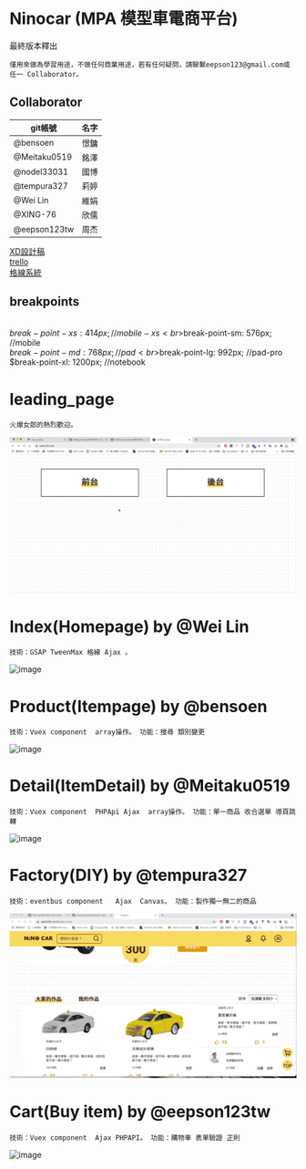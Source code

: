 # Ninocar (MPA 模型車電商平台)
最終版本釋出
```
僅用來做為學習用途，不做任何商業用途，若有任何疑問，請聯繫eepson123@gmail.com或任一 Collaborator。
```
## Collaborator
|git帳號|名字|
|---|---|
|@bensoen    |憬鏞
|@Meitaku0519 |銘澤
|@nodel33031  |國博
|@tempura327  |莉婷
|@Wei Lin     |維娟
|@XING-76     |欣儒
|@eepson123tw |周杰

[XD設計稿](https://xd.adobe.com/view/225223e6-bc6e-42a1-8491-e0772d33bc17-7701/screen/f7285d6d-3eb6-4540-80d2-dbea640de9ed/specs/)
<br>
[trello](https://trello.com/chouallen1/boards)
<br>
[格線系統](https://codepen.io/JaniceLIN/pen/RwobYvm)
<br>
## breakpoints
<br>$break-point-xs: 414px;  //mobile-xs
<br>$break-point-sm: 576px;  //mobile
<br>$break-point-md: 768px;  //pad
<br>$break-point-lg: 992px;  //pad-pro
<br>$break-point-xl: 1200px; //notebook

# leading_page
```
火爆女郎的熱烈歡迎。
```
![image](https://github.com/eepson123tw/Ninocar/blob/dev/ninocar%20enter.gif)

# Index(Homepage) by @Wei Lin
```
技術：GSAP TweenMax 格線 Ajax 。
```
![image](https://github.com/eepson123tw/Ninocar/blob/dev/index.gif)

# Product(Itempage) by @bensoen
```
技術：Vuex component  array操作。 功能：搜尋 類別變更
```
![image](https://github.com/eepson123tw/Ninocar/blob/dev/product.gif)

# Detail(ItemDetail) by @Meitaku0519
```
技術：Vuex component  PHPApi Ajax  array操作。 功能：單一商品 收合選單 導頁跳轉
```
![image](https://github.com/eepson123tw/Ninocar/blob/dev/itemDetail.gif)

# Factory(DIY) by @tempura327
```
技術：eventbus component   Ajax  Canvas。 功能：製作獨一無二的商品
```
![image](https://github.com/eepson123tw/Ninocar/blob/dev/factory.gif)

# Cart(Buy item) by @eepson123tw
```
技術：Vuex component  Ajax PHPAPI。 功能：購物車 表單驗證 正則
```
![image](https://github.com/eepson123tw/Ninocar/blob/dev/cart.gif)


